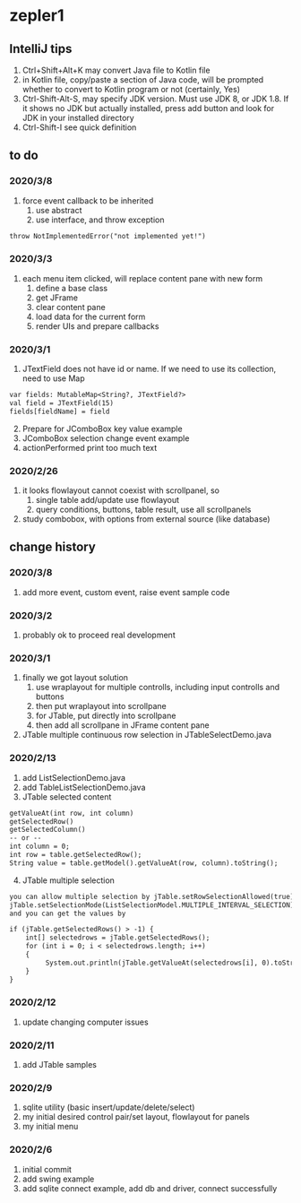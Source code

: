 # zepler1

## IntelliJ tips
1. Ctrl+Shift+Alt+K may convert Java file to Kotlin file
2. in Kotlin file, copy/paste a section of Java code, will be prompted whether to convert to Kotlin program or not (certainly, Yes)
3. Ctrl-Shift-Alt-S, may specify JDK version. Must use JDK 8,
   or JDK 1.8. If it shows no JDK but actually installed, press
   add button and look for JDK in your installed directory
4. Ctrl-Shift-I see quick definition   

## to do

### 2020/3/8
1. force event callback to be inherited
    1. use abstract 
    2. use interface, and throw exception
```dtd
throw NotImplementedError("not implemented yet!")
```    

### 2020/3/3
1. each menu item clicked, will replace content pane
    with new form
    1. define a base class
    2. get JFrame
    3. clear content pane
    4. load data for the current form
    5. render UIs and prepare callbacks

### 2020/3/1
1. JTextField does not have id or name. If we need to 
    use its collection, need to use Map
```dtd
var fields: MutableMap<String?, JTextField?>
val field = JTextField(15)
fields[fieldName] = field
```
2. Prepare for JComboBox key value example
3. JComboBox selection change event example
4. actionPerformed print too much text

### 2020/2/26
1. it looks flowlayout cannot coexist with scrollpanel, so
    1. single table add/update use flowlayout
    2. query conditions, buttons, table result, use all 
    scrollpanels
2. study combobox, with options from external source
    (like database)    

## change history

### 2020/3/8
1. add more event, custom event, raise event sample
    code

### 2020/3/2
1. probably ok to proceed real development

### 2020/3/1
1. finally we got layout solution
    1. use wraplayout for multiple controlls, including
        input controlls and buttons
    2. then put wraplayout into scrollpane
    3. for JTable, put directly into scrollpane
    4. then add all scrollpane in JFrame content pane
2. JTable multiple continuous row selection in 
    JTableSelectDemo.java    

### 2020/2/13
1. add ListSelectionDemo.java
2. add TableListSelectionDemo.java
3. JTable selected content
```dtd
getValueAt(int row, int column)
getSelectedRow()
getSelectedColumn()
-- or --
int column = 0;
int row = table.getSelectedRow();
String value = table.getModel().getValueAt(row, column).toString();
```
4. JTable multiple selection
```dtd
you can allow multiple selection by jTable.setRowSelectionAllowed(true);
jTable.setSelectionMode(ListSelectionModel.MULTIPLE_INTERVAL_SELECTION);
and you can get the values by

if (jTable.getSelectedRows() > -1) {
    int[] selectedrows = jTable.getSelectedRows();
    for (int i = 0; i < selectedrows.length; i++)
    {
         System.out.println(jTable.getValueAt(selectedrows[i], 0).toString());
    }
}
```

### 2020/2/12
1. update changing computer issues

### 2020/2/11
1. add JTable samples

### 2020/2/9
1. sqlite utility (basic insert/update/delete/select)
2. my initial desired control pair/set layout, flowlayout for panels
3. my initial menu

### 2020/2/6
1. initial commit
2. add swing example
3. add sqlite connect example, add db and driver, 
    connect successfully